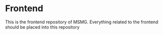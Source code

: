 # Frontend

This is the frontend repository of MSMG. Everything related to the frontend should be placed into this repository
